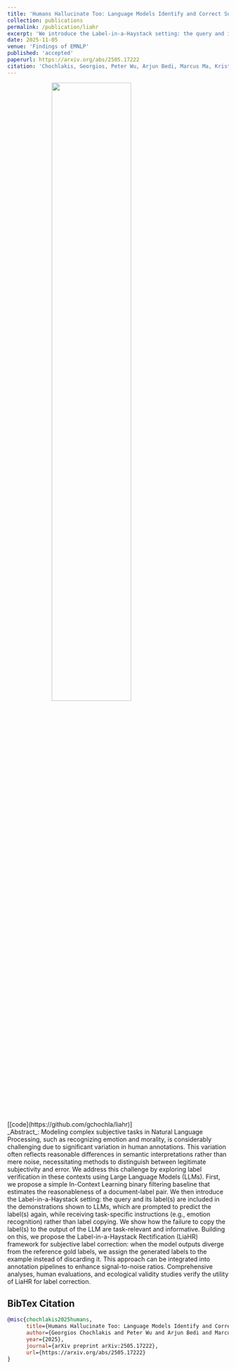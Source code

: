 ```yaml
---
title: 'Humans Hallucinate Too: Language Models Identify and Correct Subjective Annotation Errors With Label-in-a-Haystack Prompts'
collection: publications
permalink: /publication/liahr
excerpt: 'We introduce the Label-in-a-Haystack setting: the query and its label(s) are included in the demonstrations shown to LLMs, which are prompted to predict the label(s) again, while receiving task-specific instructions (e.g., emotion recognition) rather than label copying. We show how the failure to copy the label(s) to the output of the LLM are task-relevant and informative. Building on this, we propose the Label-in-a-Haystack Rectification (LiaHR) framework for subjective label correction.'
date: 2025-11-05
venue: 'Findings of EMNLP'
published: 'accepted'
paperurl: https://arxiv.org/abs/2505.17222
citation: 'Chochlakis, Georgios, Peter Wu, Arjun Bedi, Marcus Ma, Kristina Lerman, and Shrikanth Narayanan. "Humans Hallucinate Too: Language Models Identify and Correct Subjective Annotation Errors With Label-in-a-Haystack Prompts." arXiv preprint arXiv:2505.17222'
---
```


<img src="https://gchochla.github.io/images/liahr.png" style="display: block; margin-left: auto; margin-right:auto; width: 60%; height: auto;">
<br>
[[code](https://github.com/gchochla/liahr)]
<br>
_Abstract_: Modeling complex subjective tasks in Natural Language Processing, such as recognizing emotion and morality, is considerably challenging due to significant variation in human annotations. This variation often reflects reasonable differences in semantic interpretations rather than mere noise, necessitating methods to distinguish between legitimate subjectivity and error. We address this challenge by exploring label verification in these contexts using Large Language Models (LLMs). First, we propose a simple In-Context Learning binary filtering baseline that estimates the reasonableness of a document-label pair. We then introduce the Label-in-a-Haystack setting: the query and its label(s) are included in the demonstrations shown to LLMs, which are prompted to predict the label(s) again, while receiving task-specific instructions (e.g., emotion recognition) rather than label copying. We show how the failure to copy the label(s) to the output of the LLM are task-relevant and informative. Building on this, we propose the Label-in-a-Haystack Rectification (LiaHR) framework for subjective label correction: when the model outputs diverge from the reference gold labels, we assign the generated labels to the example instead of discarding it. This approach can be integrated into annotation pipelines to enhance signal-to-noise ratios. Comprehensive analyses, human evaluations, and ecological validity studies verify the utility of LiaHR for label correction.

BibTex Citation
-

```bibtex
@misc{chochlakis2025humans,
      title={Humans Hallucinate Too: Language Models Identify and Correct Subjective Annotation Errors With Label-in-a-Haystack Prompts}, 
      author={Georgios Chochlakis and Peter Wu and Arjun Bedi and Marcus Ma and Kristina Lerman and Shrikanth Narayanan},
      year={2025},
      journal={arXiv preprint arXiv:2505.17222},
      url={https://arxiv.org/abs/2505.17222}
}
```
